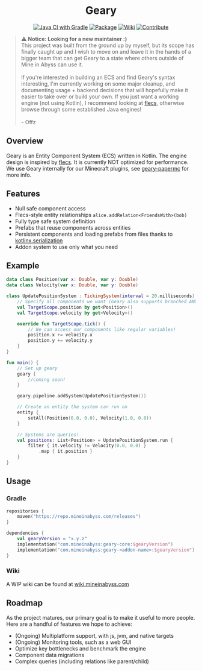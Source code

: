 <div align="center">

# Geary
[![Java CI with Gradle](https://github.com/MineInAbyss/Geary/actions/workflows/gradle-ci.yml/badge.svg)](https://github.com/MineInAbyss/Geary/actions/workflows/gradle-ci.yml)
[![Package](https://img.shields.io/maven-metadata/v?metadataUrl=https://repo.mineinabyss.com/releases/com/mineinabyss/geary-core/maven-metadata.xml)](https://repo.mineinabyss.com/#/releases/com/mineinabyss/geary-core)
[![Wiki](https://img.shields.io/badge/-Project%20Wiki-blueviolet?logo=Wikipedia&labelColor=gray)](https://wiki.mineinabyss.com/geary)
[![Contribute](https://shields.io/badge/Contribute-e57be5?logo=github%20sponsors&style=flat&logoColor=white)](https://wiki.mineinabyss.com/contribute)
</div>

> **:warning: Notice: Looking for a new maintainer :)**\
> This project was built from the ground up by myself, but its scope has finally caught up and I wish to move on and leave it in the hands of a bigger team that can get Geary to a state where others outside of Mine in Abyss can use it.\
> \
> If you're interested in building an ECS and find Geary's syntax interesting, I'm currently working on some major cleanup, and documenting usage + backend decisions that will hopefully make it easier to take over or build your own. If you just want a working engine (not using Kotlin), I recommend looking at [flecs](https://github.com/SanderMertens/flecs), otherwise browse through some established Java engines! \
> \
> \- Offz

## Overview

Geary is an Entity Component System (ECS) written in Kotlin. The engine design is inspired by [flecs](https://github.com/SanderMertens/flecs). It is currently NOT optimized for performance. We use Geary internally for our Minecraft plugins, see [geary-papermc](https://github.com/MineInAbyss/geary-papermc) for more info.

## Features
- Null safe component access
- Flecs-style entity relationships `alice.addRelation<FriendsWith>(bob)`
- Fully type safe system definition
- Prefabs that reuse components across entities
- Persistent components and loading prefabs from files thanks to [kotlinx.serialization](https://github.com/Kotlin/kotlinx.serialization/)
- Addon system to use only what you need

## Example

```kotlin
data class Position(var x: Double, var y: Double)
data class Velocity(var x: Double, var y: Double)

class UpdatePositionSystem : TickingSystem(interval = 20.milliseconds) {
    // Specify all components we want (Geary also supports branched AND/OR/NOT statements for selection)
    val TargetScope.position by get<Position>()
    val TargetScope.velocity by get<Velocity>()

    override fun TargetScope.tick() {
        // We can access our components like regular variables!
        position.x += velocity.x
        position.y += velocity.y
    }
}

fun main() {
    // Set up geary
    geary {
        //coming soon!
    }

    geary.pipeline.addSystem(UpdatePositionSystem())

    // Create an entity the system can run on
    entity {
        setAll(Position(0.0, 0.0), Velocity(1.0, 0.0))
    }

    // Systems are queries!
    val positions: List<Position> = UpdatePositionSystem.run {
        filter { it.velocity != Velocity(0.0, 0.0) }
            .map { it.position }
    }
}

```
## Usage

### Gradle
```kotlin
repositories {
    maven("https://repo.mineinabyss.com/releases")
}

dependencies {
    val gearyVersion = "x.y.z"
    implementation("com.mineinabyss:geary-core:$gearyVersion")
    implementation("com.mineinabyss:geary-<addon-name>:$gearyVersion")
}
```

### Wiki
A WIP wiki can be found at [wiki.mineinabyss.com](https://wiki.mineinabyss.com/geary/)

## Roadmap

As the project matures, our primary goal is to make it useful to more people. Here are a handful of features we hope to achieve:
- (Ongoing) Multiplatform support, with js, jvm, and native targets
- (Ongoing) Monitoring tools, such as a web GUI
- Optimize key bottlenecks and benchmark the engine
- Component data migrations
- Complex queries (including relations like parent/child)
